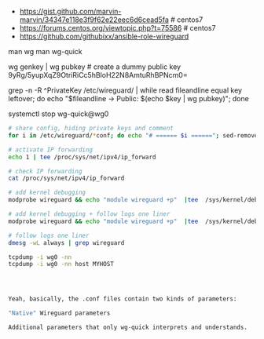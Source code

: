 * https://gist.github.com/marvin-marvin/34347e118e3f9f62e22eec6d6cead5fa # centos7
* https://forums.centos.org/viewtopic.php?t=75586 # centos7
* https://github.com/githubixx/ansible-role-wireguard

man wg
man wg-quick

wg genkey | wg pubkey # create a dummy public key 9yRg/5yupXqZ9OtriRiCc5hBloH22N8AmtuRhBPNcm0=

grep -n -R ^PrivateKey /etc/wireguard/  | while read fileandline equal key leftover; do echo "$fileandline -> Public: $(echo $key | wg pubkey)"; done


systemctl stop wg-quick@wg0

```sh
# share config, hiding private keys and comment
for i in /etc/wireguard/*conf; do echo "# ====== $i ======"; sed-remove-comment.sh $i | sed -r -e 's/(privatekey[^a-z]+)([a-z0-9=/]{30,60})/\1__________________________________________/gi' -e 's/^\[/\n\[/'; echo; done

# activate IP forwarding
echo 1 | tee /proc/sys/net/ipv4/ip_forward

# check IP forwarding
cat /proc/sys/net/ipv4/ip_forward

# add kernel debugging
modprobe wireguard && echo "module wireguard +p"  |tee  /sys/kernel/debug/dynamic_debug/control

# add kernel debugging + follow logs one liner
modprobe wireguard && echo "module wireguard +p"  |tee  /sys/kernel/debug/dynamic_debug/control; dmesg -wL always | grep wireguard

# follow logs one liner
dmesg -wL always | grep wireguard

tcpdump -i wg0 -nn
tcpdump -i wg0 -nn host MYHOST




Yeah, basically, the .conf files contain two kinds of parameters:

"Native" Wireguard parameters

Additional parameters that only wg-quick interprets and understands.
